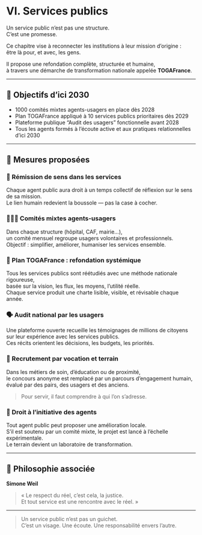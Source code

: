 # VI. Services publics

Un service public n’est pas une structure.  
C’est une promesse.

Ce chapitre vise à reconnecter les institutions à leur mission d’origine :  
être là pour, et avec, les gens.  

Il propose une refondation complète, structurée et humaine,  
à travers une démarche de transformation nationale appelée **TOGAFrance**.

---

## 🎯 Objectifs d’ici 2030

- 1000 comités mixtes agents-usagers en place dès 2028  
- Plan TOGAFrance appliqué à 10 services publics prioritaires dès 2029  
- Plateforme publique “Audit des usagers” fonctionnelle avant 2028  
- Tous les agents formés à l’écoute active et aux pratiques relationnelles d’ici 2030  

---

## 📜 Mesures proposées

### 💬 Rémission de sens dans les services  
Chaque agent public aura droit à un temps collectif de réflexion sur le sens de sa mission.  
Le lien humain redevient la boussole — pas la case à cocher.

### 🧑‍🤝‍🧑 Comités mixtes agents-usagers  
Dans chaque structure (hôpital, CAF, mairie…),  
un comité mensuel regroupe usagers volontaires et professionnels.  
Objectif : simplifier, améliorer, humaniser les services ensemble.

### 🔧 Plan TOGAFrance : refondation systémique  
Tous les services publics sont réétudiés avec une méthode nationale rigoureuse,  
basée sur la vision, les flux, les moyens, l’utilité réelle.  
Chaque service produit une charte lisible, visible, et révisable chaque année.

### 🗣 Audit national par les usagers  
Une plateforme ouverte recueille les témoignages de millions de citoyens  
sur leur expérience avec les services publics.  
Ces récits orientent les décisions, les budgets, les priorités.

### 👥 Recrutement par vocation et terrain  
Dans les métiers de soin, d’éducation ou de proximité,  
le concours anonyme est remplacé par un parcours d’engagement humain,  
évalué par des pairs, des usagers et des anciens.  
> Pour servir, il faut comprendre à qui l’on s’adresse.

### 🚀 Droit à l’initiative des agents  
Tout agent public peut proposer une amélioration locale.  
S’il est soutenu par un comité mixte, le projet est lancé à l’échelle expérimentale.  
Le terrain devient un laboratoire de transformation.

---

## 🧠 Philosophie associée

**Simone Weil**  
> « Le respect du réel, c’est cela, la justice.  
> Et tout service est une rencontre avec le réel. »

---

> Un service public n’est pas un guichet.  
> C’est un visage. Une écoute. Une responsabilité envers l’autre.
